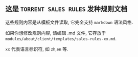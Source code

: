 ## 这是 `TORRENT SALES RULES` 发种规则文档

这些规则内容是从模板文件读取, 它完全支持 `markdown` 语法风格.

如果你想修改规则内容, 请编辑 .md 文件, 它存放于 `modules/about/client/templates/sales-rules-xx.md`.

`xx` 代表语言标识符, 如 `zh`,`en` 等.